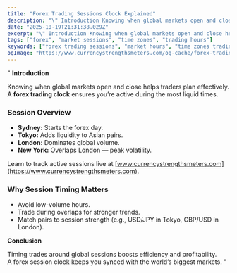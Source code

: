 ```yaml
---
title: "Forex Trading Sessions Clock Explained"
description: "\" Introduction Knowing when global markets open and close helps traders plan effectively..."
date: "2025-10-19T21:31:38.029Z"
excerpt: "\" Introduction Knowing when global markets open and close helps traders plan effectively. A forex trading clock ensures you’re active during the most liquid times. Session Overview - Sydney: Starts the forex day. - Tokyo: Adds liquidity to Asian pairs. - London: Dominates global volume. - New York: Overlaps London..."
tags: ["forex", "market sessions", "time zones", "trading hours"]
keywords: ["forex trading sessions", "market hours", "time zones trading", "london new york overlap", "forex timing"]
ogImage: "https://www.currencystrengthsmeters.com/og-cache/forex-trading-sessions-clock-explained.jpg"
---
```

"
**Introduction**

Knowing when global markets open and close helps traders plan effectively.  
A **forex trading clock** ensures you’re active during the most liquid times.

### Session Overview

- **Sydney:** Starts the forex day.  
- **Tokyo:** Adds liquidity to Asian pairs.  
- **London:** Dominates global volume.  
- **New York:** Overlaps London — peak volatility.

Learn to track active sessions live at [www.currencystrengthsmeters.com](https://www.currencystrengthsmeters.com).

### Why Session Timing Matters

- Avoid low-volume hours.  
- Trade during overlaps for stronger trends.  
- Match pairs to session strength (e.g., USD/JPY in Tokyo, GBP/USD in London).

**Conclusion**

Timing trades around global sessions boosts efficiency and profitability.  
A forex session clock keeps you synced with the world’s biggest markets.
"

